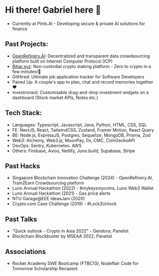 # Hi there! Gabriel here 👋

- Currently at Pints.AI - Developing secure & private AI solutions for finance

## Past Projects:
- [OpenRefinery.AI](https://vzxr6-nqaaa-aaaal-aja7q-cai.icp0.io/): Decentralized and transparent data crowdsourcing platform built on Internet Computer Protocol (ICP)
- [Bitjar.xyz](https://bitjar.xyz): Non-custodial crypto staking platform - Zero to crypto in a few minutes!🚀
- GitHired: Ultimate job application tracker for Software Developers
- Paired Up: A couple's app to plan, chat and record memories together ❤️
- Investronaut: Customisable drag-and-drop investment widgets on a dashboard (Stock market APIs, Notes etc.)

## Tech Stack:
- Languages: Typescript, Javascript, Java, Python, HTML, CSS, SQL
- FE: NextJS, React, TailwindCSS, Zustand, Framer Motion, React Query
- BE: Node.js, ExpressJS, Postgres, Sequelize, MongoDB, Prisma, Zod
- Web3: Alchemy, Web3.js, MoonPay, 0x, CMC, CoinGeckoAPI
- DevOps: Sentry, Kubernetes. AWS
- Others: Firebase, Axios, Netlify, Juno.build, Supabase, Stripe

## Past Hacks
- Singapore Blockchain Innovation Challenge (2024) - OpenRefinery.AI, Train2Earn Crowdsourcing platform
- Luno Annual Hackathon (2022) - #mykeysmycoins, Luno Web3 Wallet
- Luno Annual Hackathon (2021) - Gas price alerts
- NTU Garage@EEE IdeasJam (2020)
- Crypto.com Case Challenge (2019) - #Lock2Unlock

## Past Talks
- "Quick outlook - Crypto in Asia 2022" - Gendora; Panelist
- Blockchain Blockbuster by MSEAA 2022; Panelist

## Associations
- Rocket Academy SWE Bootcamp (FTBC13), Nodeflair Code for Tomorrow Scholarship Recipient
<!--
**gbrllim/gbrllim** is a ✨ _special_ ✨ repository because its `README.md` (this file) appears on your GitHub profile.

Here are some ideas to get you started:

- 🔭 I’m currently working on ...
- 🌱 I’m currently learning ...
- 👯 I’m looking to collaborate on ...
- 🤔 I’m looking for help with ...
- 💬 Ask me about ...
- 📫 How to reach me: ...
- 😄 Pronouns: ...
- ⚡ Fun fact: ...
-->
